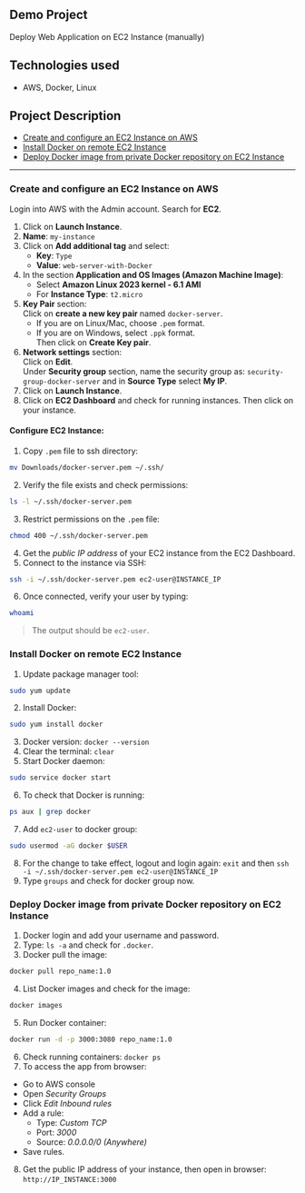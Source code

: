 ## Demo Project

Deploy Web Application on EC2 Instance (manually)

## Technologies used

- AWS, Docker, Linux

## Project Description

- [Create and configure an EC2 Instance on AWS](#create-and-configure-an-ec2-instance-on-aws)
- [Install Docker on remote EC2 Instance](#install-docker-on-remote-ec2-instance)
- [Deploy Docker image from private Docker repository on EC2 Instance](#deploy-docker-image-from-private-docker-repository-on-ec2-instance)

---

### Create and configure an EC2 Instance on AWS

Login into AWS with the Admin account. Search for **EC2**.

1. Click on **Launch Instance**.
2. **Name**: `my-instance`
3. Click on **Add additional tag** and select:  
   - **Key**: `Type`  
   - **Value**: `web-server-with-Docker`
4. In the section **Application and OS Images (Amazon Machine Image)**:  
   - Select **Amazon Linux 2023 kernel - 6.1 AMI**  
   - For **Instance Type**: `t2.micro`
5. **Key Pair** section:  
   Click on **create a new key pair** named `docker-server`.  
   - If you are on Linux/Mac, choose `.pem` format.  
   - If you are on Windows, select `.ppk` format.  
   Then click on **Create Key pair**.
6. **Network settings** section:  
   Click on **Edit**.  
   Under **Security group** section, name the security group as: `security-group-docker-server` and in **Source Type** select **My IP**.
7. Click on **Launch Instance**.
8. Click on **EC2 Dashboard** and check for running instances. Then click on your instance.

#### Configure EC2 Instance:

1. Copy `.pem` file to ssh directory:  
```bash
mv Downloads/docker-server.pem ~/.ssh/
```

2. Verify the file exists and check permissions:
```bash
ls -l ~/.ssh/docker-server.pem
```

3. Restrict permissions on the `.pem` file:
```bash
chmod 400 ~/.ssh/docker-server.pem
```

4. Get the *public IP address* of your EC2 instance from the EC2 Dashboard.
5. Connect to the instance via SSH: 
```bash
ssh -i ~/.ssh/docker-server.pem ec2-user@INSTANCE_IP
```

6. Once connected, verify your user by typing:
```bash
whoami
```

> The output should be `ec2-user`.

### Install Docker on remote EC2 Instance

1. Update package manager tool:  
```bash
sudo yum update
```

2. Install Docker:
```bash
sudo yum install docker
```

3. Docker version: `docker --version`
4. Clear the terminal: `clear`
5. Start Docker daemon:
```bash
sudo service docker start
```

6. To check that Docker is running:
```bash
ps aux | grep docker
```

7. Add `ec2-user` to docker group:
```bash
sudo usermod -aG docker $USER
```

8. For the change to take effect, logout and login again: `exit` and then `ssh -i ~/.ssh/docker-server.pem ec2-user@INSTANCE_IP
`
9. Type `groups` and check for docker group now.

### Deploy Docker image from private Docker repository on EC2 Instance

1. Docker login and add your username and password.
2. Type: `ls -a` and check for `.docker`.
3. Docker pull the image:
```bash
docker pull repo_name:1.0
```

4. List Docker images and check for the image:
```bash
docker images
```

5. Run Docker container:
```bash
docker run -d -p 3000:3080 repo_name:1.0
```

6. Check running containers: `docker ps`
7. To access the app from browser:
- Go to AWS console
- Open *Security Groups*
- Click *Edit Inbound rules*
- Add a rule:
	- Type: *Custom TCP*
	- Port: *3000*
	- Source: *0.0.0.0/0 (Anywhere)*
- Save rules.

8. Get the public IP address of your instance, then open in browser: `http://IP_INSTANCE:3000`

